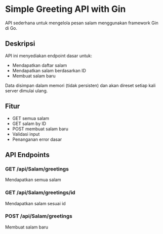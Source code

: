 # Simple Greeting API with Gin

API sederhana untuk mengelola pesan salam menggunakan framework Gin di Go.

## Deskripsi

API ini menyediakan endpoint dasar untuk:
- Mendapatkan daftar salam
- Mendapatkan salam berdasarkan ID
- Membuat salam baru

Data disimpan dalam memori (tidak persisten) dan akan direset setiap kali server dimulai ulang.

## Fitur

- GET semua salam
- GET salam by ID
- POST membuat salam baru
- Validasi input
- Penanganan error dasar

## API Endpoints

### GET /api/Salam/greetings
Mendapatkan semua salam
### GET /api/Salam/greetings/id
Mendapatkan salam sesuai id 
### POST /api/Salam/greetings
Membuat salam baru
